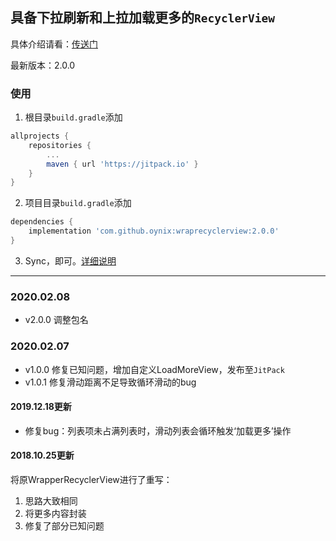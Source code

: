 ## 具备下拉刷新和上拉加载更多的`RecyclerView`
具体介绍请看：[传送门](https://github.com/oynix/android-learn/blob/master/widget/xRecyclerView/xRecyclerView.md)

最新版本：2.0.0

### 使用
1. 根目录`build.gradle`添加
```groovy
allprojects {
	repositories {
		...
		maven { url 'https://jitpack.io' }
	}
}
```
2. 项目目录`build.gradle`添加
```groovy
dependencies {
    implementation 'com.github.oynix:wraprecyclerview:2.0.0'
}
```
3. Sync，即可。[详细说明](https://github.com/oynix/android-learn/blob/master/widget/xRecyclerView/xRecyclerView.md)

-------------------------------

### 2020.02.08
- v2.0.0
调整包名

### 2020.02.07
- v1.0.0
修复已知问题，增加自定义LoadMoreView，发布至`JitPack`
- v1.0.1
修复滑动距离不足导致循环滑动的bug

#### 2019.12.18更新
- 修复bug：列表项未占满列表时，滑动列表会循环触发‘加载更多’操作

#### 2018.10.25更新

将原WrapperRecyclerView进行了重写：
1. 思路大致相同
2. 将更多内容封装
3. 修复了部分已知问题
